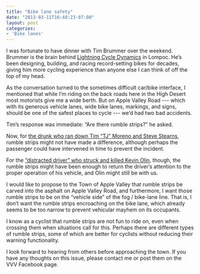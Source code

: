 ```yaml
---
title: "Bike lane safety"
date: "2013-03-11T16:48:23-07:00"
layout: post
categories:
- 'Bike lanes'
---
```


I was fortunate to have dinner with Tim Brummer over the weekend. Brummer is the brain behind [Lightning Cycle Dynamics](https://www.lightningbikes.com/) in Lompoc. He’s been designing, building, and racing record-setting bikes for decades, giving him more cycling experience than anyone else I can think of off the top of my head.  
  
As the conversation turned to the sometimes difficult car/bike interface, I mentioned that while I’m riding on the back roads here in the High Desert most motorists give me a wide berth. But on Apple Valley Road --- which with its generous vehicle lanes, wide bike lanes, markings, and signs, should be one of the safest places to cycle --- we’d had two bad accidents.

Tim’s response was immediate: “Are there rumble strips?” he asked.

Now, for [the drunk who ran down Tim “TJ” Moreno and Steve Stearns](https://www.hdcycling.org/2011/06/hit-and-run-on-apple-valley-road/ "Hit-and-run on Apple Valley Road"), rumble strips might not have made a difference, although perhaps the passenger could have intervened in time to prevent the incident.

For the [“distracted driver” who struck and killed Kevin Olin](https://www.hdcycling.org/2013/03/bicyclist-killed-in-apple-valley/ "Bicyclist killed in Apple Valley"), though, the rumble strips might have been enough to return the driver’s attention to the proper operation of his vehicle, and Olin might still be with us.

I would like to propose to the Town of Apple Valley that rumble strips be carved into the asphalt on Apple Valley Road, and furthermore, I want those rumble strips to be on the “vehicle side” of the fog / bike-lane line. That is, I don’t want the rumble strips encroaching on the bike lane, which already seems to be too narrow to prevent vehicular mayhem on its occupants.

I know as a cyclist that rumble strips are not fun to ride on, even when crossing them when situations call for this. Perhaps there are different types of rumble strips, some of which are better for cyclists without reducing their warning functionality.

I look forward to hearing from others before approaching the town. If you have any thoughts on this issue, please contact me or post them on the VVV Facebook page.